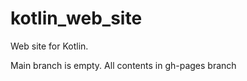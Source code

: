kotlin_web_site
===============

Web site for Kotlin.

Main branch is empty. All contents in gh-pages branch

